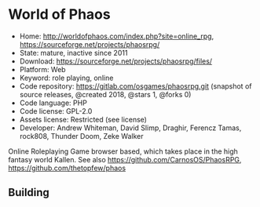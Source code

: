 # World of Phaos

- Home: http://worldofphaos.com/index.php?site=online_rpg, https://sourceforge.net/projects/phaosrpg/
- State: mature, inactive since 2011
- Download: https://sourceforge.net/projects/phaosrpg/files/
- Platform: Web
- Keyword: role playing, online
- Code repository: https://gitlab.com/osgames/phaosrpg.git (snapshot of source releases, @created 2018, @stars 1, @forks 0)
- Code language: PHP
- Code license: GPL-2.0
- Assets license: Restricted (see license)
- Developer: Andrew Whiteman, David Slimp, Draghir, Ferencz Tamas, rock808, Thunder Doom, Zeke Walker

Online Roleplaying Game browser based, which takes place in the high fantasy world Kallen.
See also https://github.com/CarnosOS/PhaosRPG, https://github.com/thetopfew/phaos

## Building
